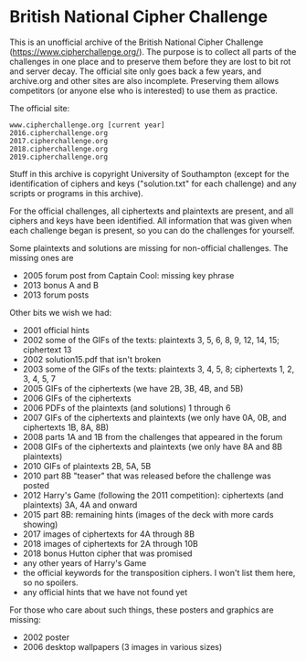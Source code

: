 # British National Cipher Challenge

This is an unofficial archive of the British National Cipher Challenge
(https://www.cipherchallenge.org/). The purpose is to collect all parts
of the challenges in one place and to preserve them before they are lost
to bit rot and server decay. The official site only goes back a few years,
and archive.org and other sites are also incomplete. Preserving them allows
competitors (or anyone else who is interested) to use them as practice.

The official site:

    www.cipherchallenge.org [current year]
    2016.cipherchallenge.org
    2017.cipherchallenge.org
    2018.cipherchallenge.org
    2019.cipherchallenge.org

Stuff in this archive is copyright University of Southampton (except for the
identification of ciphers and keys ("solution.txt" for each challenge) and any
scripts or programs in this archive).

For the official challenges, all ciphertexts and plaintexts are present, and
all ciphers and keys have been identified. All information that was given when
each challenge began is present, so you can do the challenges for yourself.

Some plaintexts and solutions are missing for non-official challenges.
The missing ones are

 - 2005 forum post from Captain Cool: missing key phrase
 - 2013 bonus A and B
 - 2013 forum posts

Other bits we wish we had:

- 2001 official hints
- 2002 some of the GIFs of the texts: plaintexts 3, 5, 6, 8, 9, 12, 14, 15; ciphertext 13
- 2002 solution15.pdf that isn't broken
- 2003 some of the GIFs of the texts: plaintexts 3, 4, 5, 8; ciphertexts 1, 2, 3, 4, 5, 7
- 2005 GIFs of the ciphertexts (we have 2B, 3B, 4B, and 5B)
- 2006 GIFs of the ciphertexts
- 2006 PDFs of the plaintexts (and solutions) 1 through 6
- 2007 GIFs of the ciphertexts and plaintexts (we only have 0A, 0B, and ciphertexts 1B, 8A, 8B)
- 2008 parts 1A and 1B from the challenges that appeared in the forum
- 2008 GIFs of the ciphertexts and plaintexts (we only have 8A and 8B plaintexts)
- 2010 GIFs of plaintexts 2B, 5A, 5B
- 2010 part 8B "teaser" that was released before the challenge was posted
- 2012 Harry's Game (following the 2011 competition): ciphertexts (and plaintexts) 3A, 4A and onward
- 2015 part 8B: remaining hints (images of the deck with more cards showing)
- 2017 images of ciphertexts for 4A through 8B
- 2018 images of ciphertexts for 2A through 10B
- 2018 bonus Hutton cipher that was promised
- any other years of Harry's Game
- the official keywords for the transposition ciphers. I won't list them here, so no spoilers.
- any official hints that we have not found yet

For those who care about such things, these posters and graphics are missing:

- 2002 poster
- 2006 desktop wallpapers (3 images in various sizes)
